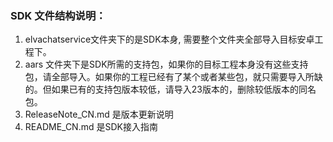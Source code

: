 ### SDK 文件结构说明： 
1. elvachatservice文件夹下的是SDK本身, 需要整个文件夹全部导入目标安卓工程下。
2. aars 文件夹下是SDK所需的支持包，如果你的目标工程本身没有这些支持包，请全部导入。如果你的工程已经有了某个或者某些包，就只需要导入所缺的。但如果已有的支持包版本较低，请导入23版本的，删除较低版本的同名包。
3. ReleaseNote_CN.md 是版本更新说明
4. README_CN.md 是SDK接入指南

